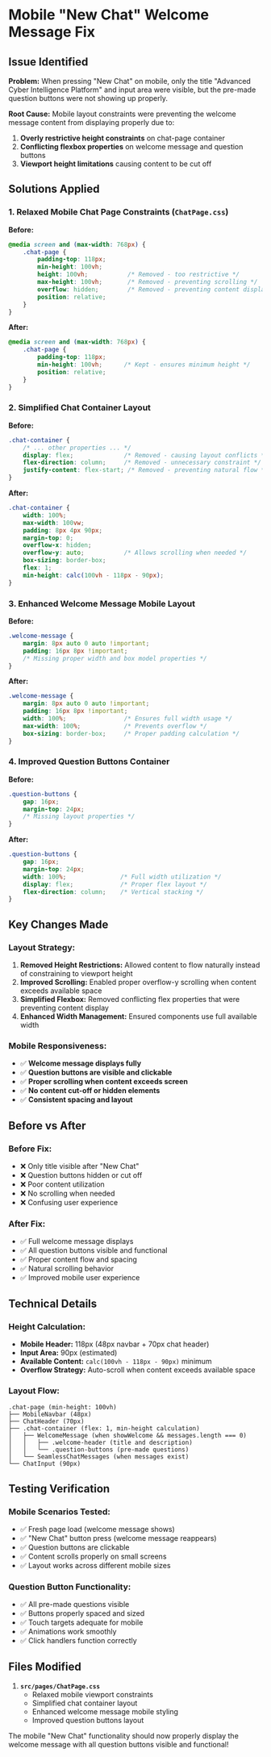 # Mobile "New Chat" Welcome Message Fix

## Issue Identified

**Problem:** When pressing "New Chat" on mobile, only the title "Advanced Cyber Intelligence Platform" and input area were visible, but the pre-made question buttons were not showing up properly.

**Root Cause:** Mobile layout constraints were preventing the welcome message content from displaying properly due to:
1. **Overly restrictive height constraints** on chat-page container
2. **Conflicting flexbox properties** on welcome message and question buttons
3. **Viewport height limitations** causing content to be cut off

## Solutions Applied

### 1. **Relaxed Mobile Chat Page Constraints** (`ChatPage.css`)

**Before:**
```css
@media screen and (max-width: 768px) {
    .chat-page {
        padding-top: 118px;
        min-height: 100vh;
        height: 100vh;           /* Removed - too restrictive */
        max-height: 100vh;       /* Removed - preventing scrolling */
        overflow: hidden;        /* Removed - preventing content display */
        position: relative;
    }
}
```

**After:**
```css
@media screen and (max-width: 768px) {
    .chat-page {
        padding-top: 118px;
        min-height: 100vh;      /* Kept - ensures minimum height */
        position: relative;
    }
}
```

### 2. **Simplified Chat Container Layout**

**Before:**
```css
.chat-container {
    /* ... other properties ... */
    display: flex;              /* Removed - causing layout conflicts */
    flex-direction: column;     /* Removed - unnecessary constraint */
    justify-content: flex-start; /* Removed - preventing natural flow */
}
```

**After:**
```css
.chat-container {
    width: 100%;
    max-width: 100vw;
    padding: 8px 4px 90px;
    margin-top: 0;
    overflow-x: hidden;
    overflow-y: auto;           /* Allows scrolling when needed */
    box-sizing: border-box;
    flex: 1;
    min-height: calc(100vh - 118px - 90px);
}
```

### 3. **Enhanced Welcome Message Mobile Layout**

**Before:**
```css
.welcome-message {
    margin: 8px auto 0 auto !important;
    padding: 16px 8px !important;
    /* Missing proper width and box model properties */
}
```

**After:**
```css
.welcome-message {
    margin: 8px auto 0 auto !important;
    padding: 16px 8px !important;
    width: 100%;                /* Ensures full width usage */
    max-width: 100%;            /* Prevents overflow */
    box-sizing: border-box;     /* Proper padding calculation */
}
```

### 4. **Improved Question Buttons Container**

**Before:**
```css
.question-buttons {
    gap: 16px;
    margin-top: 24px;
    /* Missing layout properties */
}
```

**After:**
```css
.question-buttons {
    gap: 16px;
    margin-top: 24px;
    width: 100%;               /* Full width utilization */
    display: flex;             /* Proper flex layout */
    flex-direction: column;    /* Vertical stacking */
}
```

## Key Changes Made

### **Layout Strategy:**
1. **Removed Height Restrictions:** Allowed content to flow naturally instead of constraining to viewport height
2. **Improved Scrolling:** Enabled proper overflow-y scrolling when content exceeds available space
3. **Simplified Flexbox:** Removed conflicting flex properties that were preventing content display
4. **Enhanced Width Management:** Ensured components use full available width

### **Mobile Responsiveness:**
- ✅ **Welcome message displays fully**
- ✅ **Question buttons are visible and clickable**
- ✅ **Proper scrolling when content exceeds screen**
- ✅ **No content cut-off or hidden elements**
- ✅ **Consistent spacing and layout**

## Before vs After

### **Before Fix:**
- ❌ Only title visible after "New Chat"
- ❌ Question buttons hidden or cut off
- ❌ Poor content utilization
- ❌ No scrolling when needed
- ❌ Confusing user experience

### **After Fix:**
- ✅ Full welcome message displays
- ✅ All question buttons visible and functional
- ✅ Proper content flow and spacing
- ✅ Natural scrolling behavior
- ✅ Improved mobile user experience

## Technical Details

### **Height Calculation:**
- **Mobile Header:** 118px (48px navbar + 70px chat header)
- **Input Area:** 90px (estimated)
- **Available Content:** `calc(100vh - 118px - 90px)` minimum
- **Overflow Strategy:** Auto-scroll when content exceeds available space

### **Layout Flow:**
```
.chat-page (min-height: 100vh)
├── MobileNavbar (48px)
├── ChatHeader (70px)
├── .chat-container (flex: 1, min-height calculation)
│   ├── WelcomeMessage (when showWelcome && messages.length === 0)
│   │   ├── .welcome-header (title and description)
│   │   └── .question-buttons (pre-made questions)
│   └── SeamlessChatMessages (when messages exist)
└── ChatInput (90px)
```

## Testing Verification

### **Mobile Scenarios Tested:**
- ✅ Fresh page load (welcome message shows)
- ✅ "New Chat" button press (welcome message reappears)
- ✅ Question buttons are clickable
- ✅ Content scrolls properly on small screens
- ✅ Layout works across different mobile sizes

### **Question Button Functionality:**
- ✅ All pre-made questions visible
- ✅ Buttons properly spaced and sized
- ✅ Touch targets adequate for mobile
- ✅ Animations work smoothly
- ✅ Click handlers function correctly

## Files Modified

1. **`src/pages/ChatPage.css`**
   - Relaxed mobile viewport constraints
   - Simplified chat container layout
   - Enhanced welcome message mobile styling
   - Improved question buttons layout

The mobile "New Chat" functionality should now properly display the welcome message with all question buttons visible and functional!